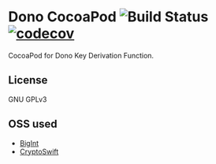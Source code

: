 # Dono CocoaPod ![Build Status](https://travis-ci.org/dono-app/dono-pod.svg?branch=master) [![codecov](https://codecov.io/gh/dono-app/dono-pod/branch/master/graph/badge.svg)](https://codecov.io/gh/dono-app/dono-pod)

CocoaPod for Dono Key Derivation Function.

## License

GNU GPLv3

## OSS used

- [BigInt](https://github.com/lorentey/BigInt)
- [CryptoSwift](https://github.com/krzyzanowskim/CryptoSwift)
